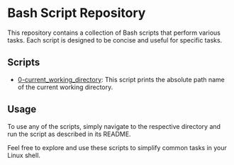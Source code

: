 # Bash Script Repository

This repository contains a collection of Bash scripts that perform various tasks. Each script is designed to be concise and useful for specific tasks.

## Scripts

- [0-current_working_directory](./basics/0-current_working_directory): This script prints the absolute path name of the current working directory.

## Usage

To use any of the scripts, simply navigate to the respective directory and run the script as described in its README.

Feel free to explore and use these scripts to simplify common tasks in your Linux shell.
